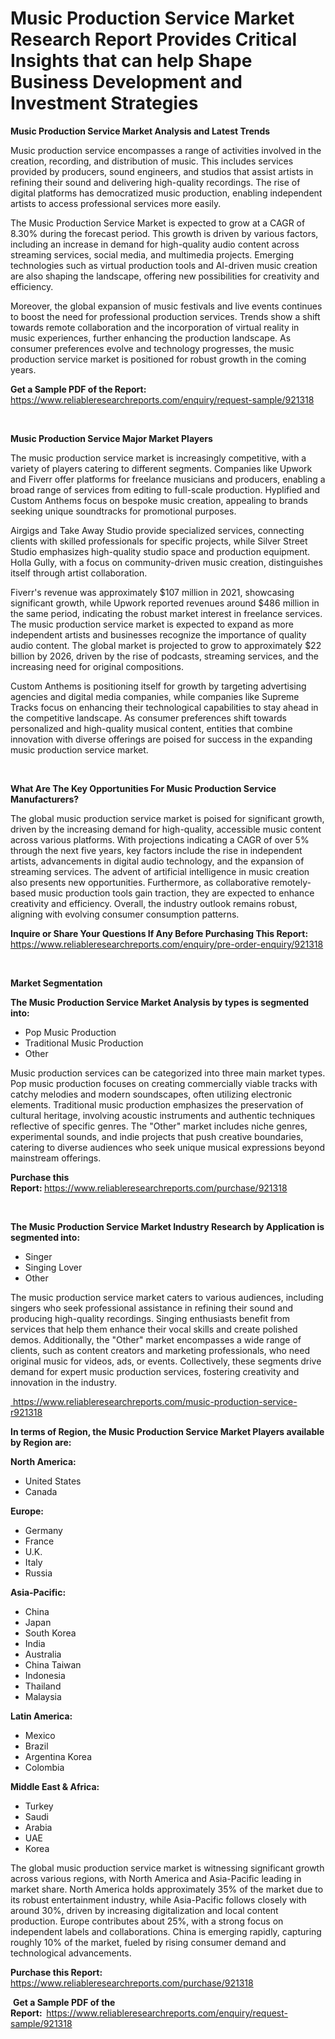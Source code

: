 <p><h1>Music Production Service Market Research Report Provides Critical Insights that can help Shape Business Development and Investment Strategies</h1></p><p><strong>Music Production Service Market Analysis and Latest Trends</strong></p>
<p><p>Music production service encompasses a range of activities involved in the creation, recording, and distribution of music. This includes services provided by producers, sound engineers, and studios that assist artists in refining their sound and delivering high-quality recordings. The rise of digital platforms has democratized music production, enabling independent artists to access professional services more easily.</p><p>The Music Production Service Market is expected to grow at a CAGR of 8.30% during the forecast period. This growth is driven by various factors, including an increase in demand for high-quality audio content across streaming services, social media, and multimedia projects. Emerging technologies such as virtual production tools and AI-driven music creation are also shaping the landscape, offering new possibilities for creativity and efficiency.</p><p>Moreover, the global expansion of music festivals and live events continues to boost the need for professional production services. Trends show a shift towards remote collaboration and the incorporation of virtual reality in music experiences, further enhancing the production landscape. As consumer preferences evolve and technology progresses, the music production service market is positioned for robust growth in the coming years.</p></p>
<p><strong>Get a Sample PDF of the Report:&nbsp;</strong> <a href="https://www.reliableresearchreports.com/enquiry/request-sample/921318?utm_campaign=2752&utm_medium=2&utm_source=Github&utm_content=ia&utm_term=16042025&utm_id=music-production-service">https://www.reliableresearchreports.com/enquiry/request-sample/921318</a></p>
<p>&nbsp;</p>
<p><strong>Music Production Service Major Market Players</strong></p>
<p><p>The music production service market is increasingly competitive, with a variety of players catering to different segments. Companies like Upwork and Fiverr offer platforms for freelance musicians and producers, enabling a broad range of services from editing to full-scale production. Hyplified and Custom Anthems focus on bespoke music creation, appealing to brands seeking unique soundtracks for promotional purposes.</p><p>Airgigs and Take Away Studio provide specialized services, connecting clients with skilled professionals for specific projects, while Silver Street Studio emphasizes high-quality studio space and production equipment. Holla Gully, with a focus on community-driven music creation, distinguishes itself through artist collaboration. </p><p>Fiverr's revenue was approximately $107 million in 2021, showcasing significant growth, while Upwork reported revenues around $486 million in the same period, indicating the robust market interest in freelance services. The music production service market is expected to expand as more independent artists and businesses recognize the importance of quality audio content. The global market is projected to grow to approximately $22 billion by 2026, driven by the rise of podcasts, streaming services, and the increasing need for original compositions.</p><p>Custom Anthems is positioning itself for growth by targeting advertising agencies and digital media companies, while companies like Supreme Tracks focus on enhancing their technological capabilities to stay ahead in the competitive landscape. As consumer preferences shift towards personalized and high-quality musical content, entities that combine innovation with diverse offerings are poised for success in the expanding music production service market.</p></p>
<p>&nbsp;</p>
<p><strong>What Are The Key Opportunities For Music Production Service Manufacturers?</strong></p>
<p><p>The global music production service market is poised for significant growth, driven by the increasing demand for high-quality, accessible music content across various platforms. With projections indicating a CAGR of over 5% through the next five years, key factors include the rise in independent artists, advancements in digital audio technology, and the expansion of streaming services. The advent of artificial intelligence in music creation also presents new opportunities. Furthermore, as collaborative remotely-based music production tools gain traction, they are expected to enhance creativity and efficiency. Overall, the industry outlook remains robust, aligning with evolving consumer consumption patterns.</p></p>
<p><strong>Inquire or Share Your Questions If Any Before Purchasing This Report:</strong> <a href="https://www.reliableresearchreports.com/enquiry/pre-order-enquiry/921318?utm_campaign=2752&utm_medium=2&utm_source=Github&utm_content=ia&utm_term=16042025&utm_id=music-production-service">https://www.reliableresearchreports.com/enquiry/pre-order-enquiry/921318</a></p>
<p>&nbsp;</p>
<p><strong>Market Segmentation</strong></p>
<p><strong>The Music Production Service Market Analysis by types is segmented into:</strong></p>
<p><ul><li>Pop Music Production</li><li>Traditional Music Production</li><li>Other</li></ul></p>
<p><p>Music production services can be categorized into three main market types. Pop music production focuses on creating commercially viable tracks with catchy melodies and modern soundscapes, often utilizing electronic elements. Traditional music production emphasizes the preservation of cultural heritage, involving acoustic instruments and authentic techniques reflective of specific genres. The "Other" market includes niche genres, experimental sounds, and indie projects that push creative boundaries, catering to diverse audiences who seek unique musical expressions beyond mainstream offerings.</p></p>
<p><strong>Purchase this Report:&nbsp;</strong><a href="https://www.reliableresearchreports.com/purchase/921318?utm_campaign=2752&utm_medium=2&utm_source=Github&utm_content=ia&utm_term=16042025&utm_id=music-production-service">https://www.reliableresearchreports.com/purchase/921318</a></p>
<p>&nbsp;</p>
<p><strong>The Music Production Service Market Industry Research by Application is segmented into:</strong></p>
<p><ul><li>Singer</li><li>Singing Lover</li><li>Other</li></ul></p>
<p><p>The music production service market caters to various audiences, including singers who seek professional assistance in refining their sound and producing high-quality recordings. Singing enthusiasts benefit from services that help them enhance their vocal skills and create polished demos. Additionally, the "Other" market encompasses a wide range of clients, such as content creators and marketing professionals, who need original music for videos, ads, or events. Collectively, these segments drive demand for expert music production services, fostering creativity and innovation in the industry.</p></p>
<p><a href="https://www.reliableresearchreports.com/music-production-service-r921318?utm_campaign=2752&utm_medium=2&utm_source=Github&utm_content=ia&utm_term=16042025&utm_id=music-production-service">&nbsp;https://www.reliableresearchreports.com/music-production-service-r921318</a></p>
<p><strong>In terms of Region, the Music Production Service Market Players available by Region are:</strong></p>
<p>
    <p> <strong> North America: </strong>
        <ul>
            <li>United States</li>
            <li>Canada</li>
        </ul>
        </p> 
    <p> <strong> Europe: </strong>
        <ul>
            <li>Germany</li>
            <li>France</li>
            <li>U.K.</li>
            <li>Italy</li>
            <li>Russia</li>
        </ul>
        </p> 
    <p> <strong> Asia-Pacific: </strong>
        <ul>
            <li>China</li>
            <li>Japan</li>
            <li>South Korea</li>
            <li>India</li>
            <li>Australia</li>
            <li>China Taiwan</li>
            <li>Indonesia</li>
            <li>Thailand</li>
            <li>Malaysia</li>
        </ul>
        </p> 
    <p> <strong> Latin America: </strong>
        <ul>
            <li>Mexico</li>
            <li>Brazil</li>
            <li>Argentina Korea</li>
            <li>Colombia</li>
        </ul>
        </p> 
    <p> <strong> Middle East & Africa: </strong>
        <ul>
            <li>Turkey</li>
            <li>Saudi</li>
            <li>Arabia</li>
            <li>UAE</li>
            <li>Korea</li>
        </ul>
    </p>
    </p>
<p><p>The global music production service market is witnessing significant growth across various regions, with North America and Asia-Pacific leading in market share. North America holds approximately 35% of the market due to its robust entertainment industry, while Asia-Pacific follows closely with around 30%, driven by increasing digitalization and local content production. Europe contributes about 25%, with a strong focus on independent labels and collaborations. China is emerging rapidly, capturing roughly 10% of the market, fueled by rising consumer demand and technological advancements.</p></p>
<p><strong>Purchase this Report: </strong><a href="https://www.reliableresearchreports.com/purchase/921318?utm_campaign=2752&utm_medium=2&utm_source=Github&utm_content=ia&utm_term=16042025&utm_id=music-production-service">https://www.reliableresearchreports.com/purchase/921318</a></p>
<p>&nbsp;<strong>Get a Sample PDF of the Report:&nbsp;&nbsp;</strong><a href="https://www.reliableresearchreports.com/enquiry/request-sample/921318?utm_campaign=2752&utm_medium=2&utm_source=Github&utm_content=ia&utm_term=16042025&utm_id=music-production-service">https://www.reliableresearchreports.com/enquiry/request-sample/921318</a></p>
<p><strong></strong></p>
<p><p></p><p></p><p></p></p>
